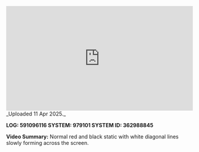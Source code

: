 
<iframe 
  src="https://drive.google.com/file/d/111G_yYgu7Z2rh_xqUuFw2lKWZti4QZl8/preview"  
  style="width:100%; aspect-ratio:16/9; border:0;"
  allowfullscreen>
</iframe>
_Uploaded 11 Apr 2025._

**LOG: 591096116
SYSTEM: 979101
SYSTEM ID: 362988845**

**Video Summary:** Normal red and black static with white diagonal lines slowly forming across the screen.